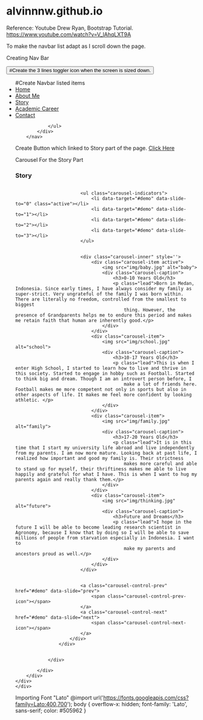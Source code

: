# alvinnnw.github.io

Reference: Youtube Drew Ryan, Bootstrap Tutorial.
https://www.youtube.com/watch?v=V_lAhqLXT9A

To make the navbar list adapt as I scroll down the page.
<body data-spy="scroll" data-target="#navbarResponsive">

Creating Nav Bar
<div id="home">
        <nav class="navbar navbar-expand-md navbar-dark bg-dark fixed-top">
            <button class="navbar-toggler" type="button" data-toggle="collapse" data-target="#navbarResponsive">
            #Create the 3 lines toggler icon when the screen is sized down.
                    <span class="navbar-toggler-icon"></span>
    </button>
            <div class="collapse navbar-collapse" id="navbarResponsive">
                <ul class="navbar-nav ml-auto">
                #Create Navbar listed items
                    <li class="nav-item">
                        <a class="nav-link" href="#home">Home</a>
                    </li>
                    <li class="nav-item">
                        <a class="nav-link" href="#aboutme">About Me</a>
                    </li>
                    <li class="nav-item">
                        <a class="nav-link" href="#story">Story</a>
                    </li>
                    <li class="nav-item">
                        <a class="nav-link" href="#academic">Academic Career</a>
                    </li>
                    <li class="nav-item">
                        <a class="nav-link" href="#contact">Contact</a>
                    </li>

                </ul>
            </div>
        </nav>

Create Button which linked to Story part of the page.
<a class="btn btn-outline-light btn-lg" href="#story">Click Here</a> 

Carousel For the Story Part
<div id="story" class="offset">
        <div class="row">
            <div class="col-12">
                <h3 class="heading">Story</h3>
                <div class="heading-underline"></div>
                <div class="padding">
                    <div class="col-12" style='display:flex; justify-content:center;'>
                        <div id="demo" class="carousel slide" data-ride="carousel" data-interval="7000">


                            <ul class="carousel-indicators">
                                <li data-target="#demo" data-slide-to="0" class="active"></li>
                                <li data-target="#demo" data-slide-to="1"></li>
                                <li data-target="#demo" data-slide-to="2"></li>
                                <li data-target="#demo" data-slide-to="3"></li>
                            </ul>


                            <div class="carousel-inner" style=''>
                                <div class="carousel-item active">
                                    <img src="img/baby.jpg" alt="baby">
                                    <div class="carousel-caption">
                                        <h3>0-10 Years Old</h3>
                                        <p class="lead">Born in Medan, Indonesia. Since early times, I have always consider my family as super-strict. Very ungrateful of the family I was born within. There are literally no freedom, controlled from the smallest to biggest
                                            thing. However, the presence of Grandparents helps me to endure this period and makes me retain faith that human are inherently good.</p>
                                    </div>
                                </div>
                                <div class="carousel-item">
                                    <img src="img/school.jpg" alt="school">
                                    <div class="carousel-caption">
                                        <h3>10-17 Years Old</h3>
                                        <p class="lead">This is when I enter High School, I started to learn how to live and thrive in this society. Started to engage in hobby such as Football. Started to think big and dream. Though I am an introvert person before, I
                                            make a lot of friends here. Football makes me more competent not only in sports but also in other aspects of life. It makes me feel more confident by looking athletic. </p>
                                    </div>
                                </div>
                                <div class="carousel-item">
                                    <img src="img/family.jpg" alt="family">
                                    <div class="carousel-caption">
                                        <h3>17-20 Years Old</h3>
                                        <p class="lead">It is in this time that I start my university life abroad and live independently from my parents. I am now more mature. Looking back at past life, I realized how important and good my family is. Their strictness
                                            makes more careful and able to stand up for myself, their thriftiness makes me able to live happily and grateful for what I have. This is when I want to hug my parents again and really thank them.</p>
                                    </div>
                                </div>
                                <div class="carousel-item">
                                    <img src="img/thinking.jpg" alt="future">
                                    <div class="carousel-caption">
                                        <h3>Future and Dreams</h3>
                                        <p class="lead">I hope in the future I will be able to become leading research scientist in Agronomy, because I know that by doing so I will be able to save millions of people from starvation especially in Indonesia. I want to
                                            make my parents and ancestors proud as well.</p>
                                    </div>
                                </div>
                            </div>


                            <a class="carousel-control-prev" href="#demo" data-slide="prev">
                                <span class="carousel-control-prev-icon"></span>
                            </a>
                            <a class="carousel-control-next" href="#demo" data-slide="next">
                                <span class="carousel-control-next-icon"></span>
                            </a>
                        </div>
                    </div>


                </div>

            </div>
        </div>
    </div>
    </div>
    
Importing Font "Lato"
@import url('https://fonts.googleapis.com/css?family=Lato:400,700');
body {
    overflow-x: hidden;
    font-family: 'Lato', sans-serif;
    color: #505962
}
